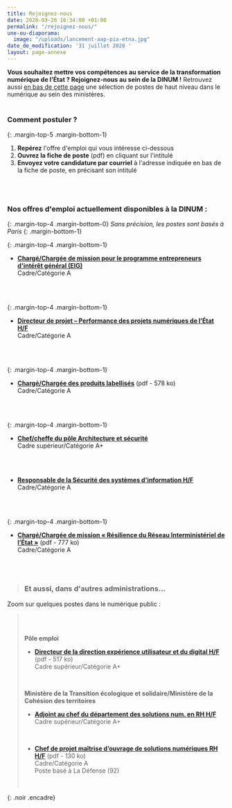 ```yaml
---
title: Rejoignez-nous
date: 2020-03-26 16:34:00 +01:00
permalink: "/rejoignez-nous/"
une-ou-diaporama:
  image: "/uploads/lancement-aap-pia-etna.jpg"
date_de_modification: '31 juillet 2020 '
layout: page-annexe
---
```


**Vous souhaitez mettre vos compétences au service de la transformation numérique de l'État ? Rejoignez-nous au sein de la DINUM !** 
Retrouvez aussi [en bas de cette page](#offresministères) une sélection de postes de haut niveau dans le numérique au sein des ministères.
<br>
<br>

### Comment postuler ?
{: .margin-top-5 .margin-bottom-1} 
1. **Repérez** l'offre d'emploi qui vous intéresse ci-dessous
2. **Ouvrez la fiche de poste** (pdf) en cliquant sur l'intitulé
3. **Envoyez votre candidature par courriel** à l'adresse indiquée en bas de la fiche de poste, en précisant son intitulé
<br>
<br>


### Nos offres d'emploi actuellement disponibles à la DINUM :
{: .margin-top-4 .margin-bottom-0} 
*Sans précision, les postes sont basés à Paris*
{: .margin-bottom-1} 

{: .margin-top-4 .margin-bottom-1}
* [**Chargé/Chargée de mission pour le programme entrepreneurs d'intérêt général (EIG)**](https://www.place-emploi-public.gouv.fr/offre-emploi/charge-de-mission-pour-le-programme-entrepreneurs-d-interet-general-eig-fh-reference-2020-429494)
<br>Cadre/Catégorie A
<br>
<br>

{: .margin-top-4 .margin-bottom-1}
* [**Directeur de projet – Performance des projets numériques de l’État H/F**](https://www.place-emploi-public.gouv.fr/offre-emploi/directeur-de-projet--performance-des-projets-numeriques-de-l-etat-hf-reference-2020-425150)
<br>Cadre/Catégorie A
<br>
<br>

{: .margin-top-4 .margin-bottom-1}
* [**Chargé/Chargée des produits labellisés**](https://place-ep-recrute.talent-soft.com/Handlers/download.ashx?filetype=1032&fileguid=d3daf5e5-4989-430e-847d-9cd3ff446fef&offerid=377221 "Chargé/Chargée des produits labellisés - Télécharger le pdf") (pdf - 578&nbsp;ko)
<br>Cadre/Catégorie A
<br>
<br>

{: .margin-top-4 .margin-bottom-1}
* [**Chef/cheffe du pôle Architecture et sécurité**](https://www.place-emploi-public.gouv.fr/offre-emploi/cheffe-du-pole-architecture-et-securite-hf-reference-2020-444590) 
<br>Cadre supérieur/Catégorie A+
<br>
<br>

* [**Responsable de la Sécurité des systèmes d'information H/F**](https://www.place-emploi-public.gouv.fr/offre-emploi/responsable-de-la-securite-des-systemes-d-informations-fh-reference-2020-430437)
<br>Cadre/Catégorie A
<br>
<br>

{: .margin-top-4 .margin-bottom-1}
* [**Chargé/Chargée de mission « Résilience du Réseau Interministériel de l’État »**](https://place-ep-recrute.talent-soft.com/Handlers/download.ashx?filetype=1032&fileguid=447d3aed-3dd4-48ca-b106-0be564f2fd8f&offerid=374091 "Chargé/Chargée de mission « Résilience du Réseau Interministériel de l’État » - Télécharger le pdf") (pdf - 777&nbsp;ko)
<br>Cadre/Catégorie A
<br>
<br>



> ### Et aussi, dans d'autres administrations…<a id="offresministères"></a> 
Zoom sur quelques postes dans le numérique public :
> <br>
> <br>
>
> **Pôle emploi**
> * [**Directeur de la direction expérience utilisateur et du digital H/F**](/uploads/Fiche-post-Pole-emploi-direct.-exp.-utilisateur-et-digital.pdf "Directeur de la direction expérience utilisateur et du digital H/F - Télécharger le pdf") (pdf - 517&nbsp;ko)<br>
> Cadre supérieur/Catégorie A+<br>
> <br>
>
>
> **Ministère de la Transition écologique et solidaire/Ministère de la Cohésion des territoires**
> * [**Adjoint au chef du département des solutions num. en RH H/F**](/uploads/DSNUMRH0_Adjoint-au-chef-du-d%C3%A9partement-DSNUM-en-RH.pdf "Adjoint au chef du département des solutions num. en RH H/F")<br> 
> Cadre supérieur/Catégorie A+<br>
> <br>
>
> 
> * [**Chef de projet maîtrise d’ouvrage de solutions numériques RH H/F**](/uploads/DSNUMRH2-12VA090008-SRI201-22-Chef-de-projet-solutions-numeriques-RH.pdf "Chef de projet maîtrise d’ouvrage de solutions numériques RH H/F - Télécharger le pdf") (pdf - 130&nbsp;ko)<br>
> Cadre/Catégorie A<br>
> Poste basé à La Défense (92)
> <br>
> 
>
{: .noir .encadre}